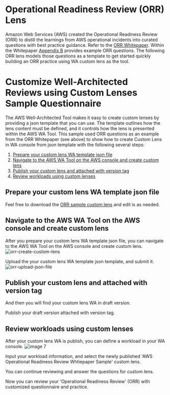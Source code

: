 # Operational Readiness Review (ORR) Lens

Amazon Web Services (AWS) created the Operational Readiness Review (ORR) to distill the learnings from AWS operational incidents into curated questions with best practice guidance. Refer to the [ORR Whitepaper](https://docs.aws.amazon.com/wellarchitected/latest/operational-readiness-reviews/). Within the Whitepaper [Appendix B](https://docs.aws.amazon.com/wellarchitected/latest/operational-readiness-reviews/appendix-b-example-orr-questions.html) provides example ORR questions. The following ORR lens models those questions as a template to get started quickly building an ORR practice using WA custom lens as the tool. 


# Customize Well-Architected Reviews using Custom Lenses Sample Questionnaire

The AWS Well-Architected Tool makes it easy to create custom lenses by providing a json template that you can use. The template outlines how the lens content must be defined, and it controls how the lens is presented within the AWS WA Tool. This sample used ORR questions as an example from the ORR Whitepaper (see above) to show how to create Custom Lens in WA console from json template with the following several steps:
1. [Prepare your custom lens WA template json file](#prepare-your-custom-lens-WA-template-json-file)
2. [Navigate to the AWS WA Tool on the AWS console and create custom lens](#navigate-to-the-aws-wa-tool-on-the-aws-console-and-create-custom-lens)
3. [Publish your custom lens and attached with version tag](#publish-your-custom-lens-and-attached-with-version-tag)
4. [Review workloads using custom lenses](#review-workloads-using-custom-lenses)

## Prepare your custom lens WA template json file
Feel free to download the [ORR sample custom lens](ORR-Lens/ORR-Whitepaper-Sample-PUBLISHED.json) and edit is as needed.

## Navigate to the AWS WA Tool on the AWS console and create custom lens

After you prepare your custom lens WA template json file, you can navigate to the AWS WA Tool on the AWS console and create custom lens.
![orr-create-custom-lens](https://user-images.githubusercontent.com/3434790/187253712-ca472b7b-30bb-41f9-8cbd-db622ecea5c9.jpg)

Upload the your custom lens WA template json template, and submit it.
![orr-upload-json-file](https://user-images.githubusercontent.com/3434790/187254567-fa9e9fd6-4625-4dd9-98d4-89e477172b2b.jpg)

## Publish your custom lens and attached with version tag

And then you will find your custom lens WA in draft version.

Publish your draft version attached with version tag.


## Review workloads using custom lenses

After your custom lens WA is publish, you can define a workload in your WA console.
![image 7](https://user-images.githubusercontent.com/17841922/175505004-1f9026f7-c3f8-415d-92a1-747ab68f6610.png)

Input your workload information, and select the newly published 'AWS Operational Readiness Review Whtiepaper Sample' custom lens. 


You can continue reviewing and answer the questions for custom lens.

Now you can review your 'Operational Readiness Review' (ORR) with customized questionnaire and practice.
